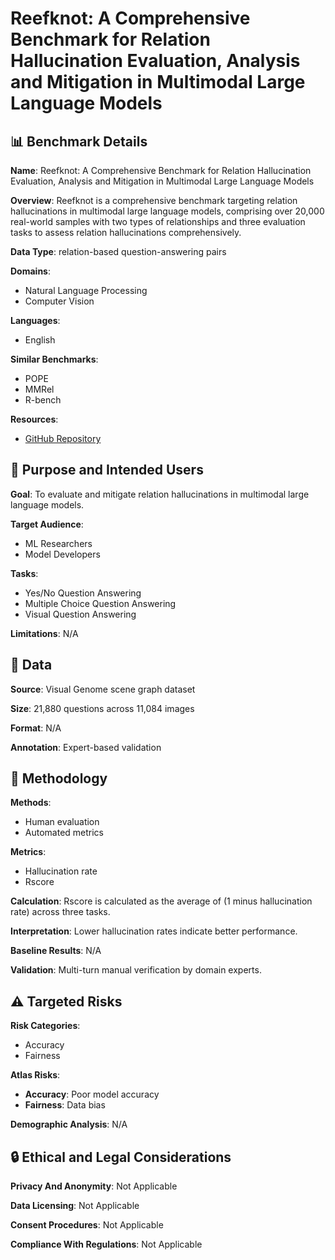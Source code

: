 # Reefknot: A Comprehensive Benchmark for Relation Hallucination Evaluation, Analysis and Mitigation in Multimodal Large Language Models

## 📊 Benchmark Details

**Name**: Reefknot: A Comprehensive Benchmark for Relation Hallucination Evaluation, Analysis and Mitigation in Multimodal Large Language Models

**Overview**: Reefknot is a comprehensive benchmark targeting relation hallucinations in multimodal large language models, comprising over 20,000 real-world samples with two types of relationships and three evaluation tasks to assess relation hallucinations comprehensively.

**Data Type**: relation-based question-answering pairs

**Domains**:
- Natural Language Processing
- Computer Vision

**Languages**:
- English

**Similar Benchmarks**:
- POPE
- MMRel
- R-bench

**Resources**:
- [GitHub Repository](https://github.com/JackChen-seu/Reefknot)

## 🎯 Purpose and Intended Users

**Goal**: To evaluate and mitigate relation hallucinations in multimodal large language models.

**Target Audience**:
- ML Researchers
- Model Developers

**Tasks**:
- Yes/No Question Answering
- Multiple Choice Question Answering
- Visual Question Answering

**Limitations**: N/A

## 💾 Data

**Source**: Visual Genome scene graph dataset

**Size**: 21,880 questions across 11,084 images

**Format**: N/A

**Annotation**: Expert-based validation

## 🔬 Methodology

**Methods**:
- Human evaluation
- Automated metrics

**Metrics**:
- Hallucination rate
- Rscore

**Calculation**: Rscore is calculated as the average of (1 minus hallucination rate) across three tasks.

**Interpretation**: Lower hallucination rates indicate better performance.

**Baseline Results**: N/A

**Validation**: Multi-turn manual verification by domain experts.

## ⚠️ Targeted Risks

**Risk Categories**:
- Accuracy
- Fairness

**Atlas Risks**:
- **Accuracy**: Poor model accuracy
- **Fairness**: Data bias

**Demographic Analysis**: N/A

## 🔒 Ethical and Legal Considerations

**Privacy And Anonymity**: Not Applicable

**Data Licensing**: Not Applicable

**Consent Procedures**: Not Applicable

**Compliance With Regulations**: Not Applicable
